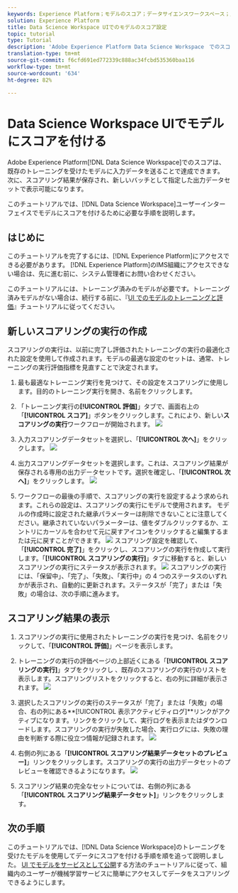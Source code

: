 ```yaml
---
keywords: Experience Platform；モデルのスコア；データサイエンスワークスペース；人気の高いトピック；ui；スコアリングの実行；スコアリングの結果
solution: Experience Platform
title: Data Science Workspace UIでのモデルのスコア設定
topic: tutorial
type: Tutorial
description: 'Adobe Experience Platform Data Science Workspace　でのスコアリングは、既存のトレーニング済みモデルに入力データを送ることで達成できます。次に、スコアリング結果が保存され、新しいバッチとして指定した出力データセットで表示可能になります。 '
translation-type: tm+mt
source-git-commit: f6cfd691ed772339c888ac34fcbd535360baa116
workflow-type: tm+mt
source-wordcount: '634'
ht-degree: 82%

---
```



# Data Science Workspace UIでモデルにスコアを付ける

Adobe Experience Platform[!DNL Data Science Workspace]でのスコアは、既存のトレーニングを受けたモデルに入力データを送ることで達成できます。 次に、スコアリング結果が保存され、新しいバッチとして指定した出力データセットで表示可能になります。

このチュートリアルでは、[!DNL Data Science Workspace]ユーザーインターフェイスでモデルにスコアを付けるために必要な手順を説明します。

## はじめに

このチュートリアルを完了するには、[!DNL Experience Platform]にアクセスできる必要があります。 [!DNL Experience Platform]のIMS組織にアクセスできない場合は、先に進む前に、システム管理者にお問い合わせください。

このチュートリアルには、トレーニング済みのモデルが必要です。トレーニング済みモデルがない場合は、続行する前に、『[UI でのモデルのトレーニングと評価](./train-evaluate-model-ui.md)』チュートリアルに従ってください。

## 新しいスコアリングの実行の作成

スコアリングの実行は、以前に完了し評価されたトレーニングの実行の最適化された設定を使用して作成されます。モデルの最適な設定のセットは、通常、トレーニングの実行評価指標を見直すことで決定されます。

1. 最も最適なトレーニング実行を見つけて、その設定をスコアリングに使用します。目的のトレーニング実行を開き、名前をクリックします。

2. 「トレーニング実行の&#x200B;**[!UICONTROL 評価]**」タブで、画面右上の「**[!UICONTROL スコア]**」ボタンをクリックします。これにより、新しい&#x200B;**スコアリングの実行**ワークフローが開始されます。
   ![](../images/models-recipes/score/training_run_overview.png)

3. 入力スコアリングデータセットを選択し、「**[!UICONTROL 次へ]**」をクリックします。
   ![](../images/models-recipes/score/scoring_input.png)

4. 出力スコアリングデータセットを選択します。これは、スコアリング結果が保存される専用の出力データセットです。選択を確定し、「**[!UICONTROL 次へ]**」をクリックします。
   ![](../images/models-recipes/score/scoring_results.png)

5. ワークフローの最後の手順で、スコアリングの実行を設定するよう求められます。これらの設定は、スコアリングの実行にモデルで使用されます。
モデルの作成時に設定された継承パラメーターは削除できないことに注意してください。継承されていないパラメーターは、値をダブルクリックするか、エントリにカーソルを合わせて元に戻すアイコンをクリックすると編集するまたは元に戻すことができます。
   ![](../images/models-recipes/score/configuration.png)
スコアリング設定を確認して、「**[!UICONTROL 完了]**」をクリックし、スコアリングの実行を作成して実行します。「**[!UICONTROL スコアリングの実行]**」タブに移動すると、新しいスコアリングの実行にステータスが表示されます。
   ![](../images/models-recipes/score/scoring_runs_tab.png)
スコアリングの実行には、「保留中」、「完了」、「失敗」、「実行中」の 4 つのステータスのいずれかが表示され、自動的に更新されます。ステータスが「完了」または「失敗」の場合は、次の手順に進みます。

## スコアリング結果の表示

1. スコアリングの実行に使用されたトレーニングの実行を見つけ、名前をクリックして、「**[!UICONTROL 評価]**」ページを表示します。

2. トレーニングの実行の評価ページの上部近くにある「**[!UICONTROL スコアリングの実行]**」タブをクリックし 、既存のスコアリングの実行のリストを表示します。スコアリングリストをクリックすると、右の列に詳細が表示されます。
   ![](../images/models-recipes/score/view_details.png)

3. 選択したスコアリングの実行のステータスが「完了」または「失敗」の場合、右の列にある&#x200B;**[!UICONTROL 表示アクティビティログ]**リンクがアクティブになります。リンクをクリックして、実行ログを表示またはダウンロードします。スコアリングの実行が失敗した場合、実行ログには、失敗の理由を判断する際に役立つ情報が記録されます。
   ![](../images/models-recipes/score/activity_logs.png)

4. 右側の列にある「**[!UICONTROL スコアリング結果データセットのプレビュー]**」リンクをクリックします。スコアリングの実行の出力データセットのプレビューを確認できるようになります。
   ![](../images/models-recipes/score/preview_results.png)

5. スコアリング結果の完全なセットについては、右側の列にある「**[!UICONTROL スコアリング結果データセット]**」リンクをクリックします。

## 次の手順

このチュートリアルでは、[!DNL Data Science Workspace]のトレーニングを受けたモデルを使用してデータにスコアを付ける手順を順を追って説明しました。 [UI でモデルをサービスとして公開](./publish-model-service-ui.md)する方法のチュートリアルに従って、組織内のユーザーが機械学習サービスに簡単にアクセスしてデータをスコアリングできるようにします。
